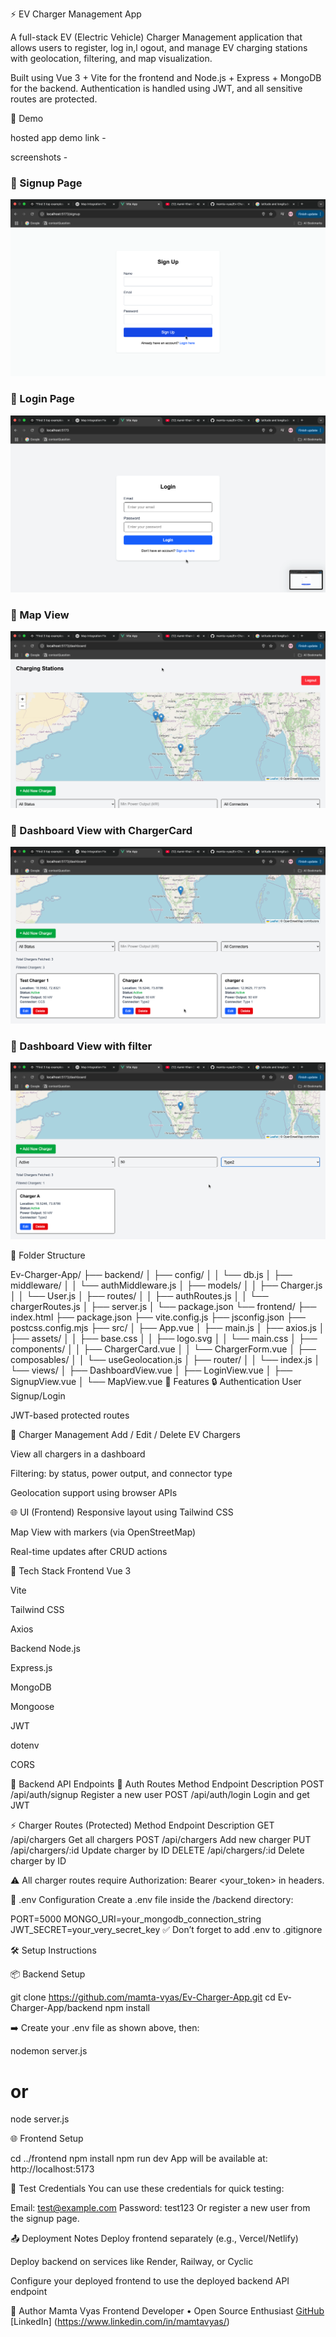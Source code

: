 ⚡ EV Charger Management App

A full-stack EV (Electric Vehicle) Charger Management application that allows users to register, log in,l ogout, and manage EV charging stations with geolocation, filtering, and map visualization.

Built using Vue 3 + Vite for the frontend and Node.js + Express + MongoDB for the backend. Authentication is handled using JWT, and all sensitive routes are protected.

📸 Demo

hosted app demo link - 

screenshots - 

### 🔐 Signup Page
![Signup Screenshot](./frontend/src/assets/ss1.png)

### 🔐 Login Page
![Login Screenshot](./frontend/src/assets/ss2.png)

### 🔐 Map View 
![Map View Screenshot](./frontend/src/assets/ss3.png)

### 🔐 Dashboard View with ChargerCard
![Dashboard View with ChargerCard Screenshot](./frontend/src/assets/ss4.png)

### 🔐 Dashboard View with filter
![Dashboard View with filterScreenshot](./frontend/src/assets/ss5.png)


🧩 Folder Structure

Ev-Charger-App/
├── backend/
│   ├── config/
│   │   └── db.js
│   ├── middleware/
│   │   └── authMiddleware.js
│   ├── models/
│   │   ├── Charger.js
│   │   └── User.js
│   ├── routes/
│   │   ├── authRoutes.js
│   │   └── chargerRoutes.js
│   ├── server.js
│   └── package.json
└── frontend/
    ├── index.html
    ├── package.json
    ├── vite.config.js
    ├── jsconfig.json
    ├── postcss.config.mjs
    ├── src/
    │   ├── App.vue
    │   ├── main.js
    │   ├── axios.js
    │   ├── assets/
    │   │   ├── base.css
    │   │   ├── logo.svg
    │   │   └── main.css
    │   ├── components/
    │   │   ├── ChargerCard.vue
    │   │   └── ChargerForm.vue
    │   ├── composables/
    │   │   └── useGeolocation.js
    │   ├── router/
    │   │   └── index.js
    │   └── views/
    │       ├── DashboardView.vue
    │       ├── LoginView.vue
    │       ├── SignupView.vue
    │       └── MapView.vue
🚀 Features
🔒 Authentication
User Signup/Login

JWT-based protected routes

🧭 Charger Management
Add / Edit / Delete EV Chargers

View all chargers in a dashboard

Filtering: by status, power output, and connector type

Geolocation support using browser APIs

🌐 UI (Frontend)
Responsive layout using Tailwind CSS

Map View with markers (via OpenStreetMap)

Real-time updates after CRUD actions

🧰 Tech Stack
Frontend
Vue 3

Vite

Tailwind CSS

Axios

Backend
Node.js

Express.js

MongoDB

Mongoose

JWT

dotenv

CORS

🔐 Backend API Endpoints
🔑 Auth Routes
Method	Endpoint	Description
POST	/api/auth/signup	Register a new user
POST	/api/auth/login	Login and get JWT

⚡ Charger Routes (Protected)
Method	Endpoint	Description
GET	/api/chargers	Get all chargers
POST	/api/chargers	Add new charger
PUT	/api/chargers/:id	Update charger by ID
DELETE	/api/chargers/:id	Delete charger by ID

⚠️ All charger routes require Authorization: Bearer <your_token> in headers.

🔧 .env Configuration
Create a .env file inside the /backend directory:

PORT=5000
MONGO_URI=your_mongodb_connection_string
JWT_SECRET=your_very_secret_key
✅ Don’t forget to add .env to .gitignore

🛠️ Setup Instructions

📦 Backend Setup

git clone https://github.com/mamta-vyas/Ev-Charger-App.git
cd Ev-Charger-App/backend
npm install

➡️ Create your .env file as shown above, then:


nodemon server.js
# or
node server.js


🌐 Frontend Setup

cd ../frontend
npm install
npm run dev
App will be available at: http://localhost:5173

🧪 Test Credentials
You can use these credentials for quick testing:

Email: test@example.com
Password: test123
Or register a new user from the signup page.

📤 Deployment Notes
Deploy frontend separately (e.g., Vercel/Netlify)

Deploy backend on services like Render, Railway, or Cyclic

Configure your deployed frontend to use the deployed backend API endpoint

🧠 Author
Mamta Vyas
Frontend Developer • Open Source Enthusiast
[GitHub](https://github.com/mamta-vyas) 
[LinkedIn] (https://www.linkedin.com/in/mamtavyas/)